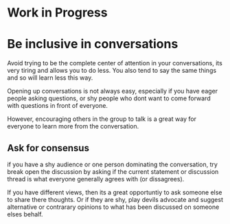 # Work in Progress


# Be inclusive in conversations

Avoid trying to be the complete center of attention in your conversations, its very tiring and allows you to do less.  You also tend to say the same things and so will learn less this way.

Opening up conversations is not always easy, especially if you have eager people asking questions, or shy people who dont want to come forward with questions in front of everyone.

However, encouraging others in the group to talk is a great way for everyone to learn more from the conversation.

## Ask for consensus

if you have a shy audience or one person dominating the conversation, try break open the discussion by asking if the current statement or discussion thread is what everyone generally agrees with (or dissagrees).

If you have different views, then its a great opportuntiy to ask someone else to share there thoughts.  Or if they are shy, play devils advocate and suggest alternative or contrarary opinions to what has been discussed on someone elses behalf.
